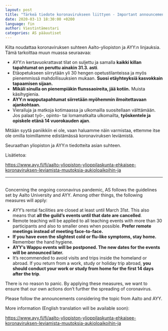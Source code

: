 ```yaml
---
layout: post
title: "Tärkeä tiedote koronavirukseen liittyen - Important announcement considering the ongoing coronavirus pandemic"
date: 2020-03-13 18:30:00 +0200
language: fin
author: Viestintämestari
categories: AS pääuutiset
---
```


Kilta noudattaa koronaviruksen suhteen Aalto-yliopiston ja AYY:n linjauksia. Tämä tarkoittaa muun muassa seuraavaa:

* AYY:n kertavuokrattavat tilat on suljettu ja samalla **kaikki killan tapahtumat on peruttu ainakin 31.3. asti**.
* Etäopetukseen siirrytään yli 30 hengen opetustilanteissa ja myös pienemmissä mahdollisuuksien mukaan. **Suosi etäyhteyksiä kasvokkain tapaamisen sijaan.**
* **Mikäli sinulla on pienempiäkin flunssaoireita, jää kotiin.** Muista käsihygienia.
* **AYY:n wapputapahtumat siirretään myöhemmin ilmoitettavaan ajankohtaan.**
* Vierailuja ja matkoja kotimaassa ja ulkomailla suositellaan välttämään. Jos palaat työ-, opinto- tai lomamatkalta ulkomailta, **työskentele ja opiskele etänä 14 vuorokauden ajan**.

Mitään syytä paniikkiin ei ole, vaan haluamme näin varmistaa, ettemme itse ole omilla toimillamme edistämässä koronaviruksen leviämistä.

Seuraathan yliopiston ja AYY:n tiedotteita asian suhteen.

Lisätietoa:

<https://www.ayy.fi/fi/aalto-yliopiston-ylioppilaskunta-ehkaisee-koronaviruksen-leviamista-muutoksia-aukioloaikoihin-ja>

***
&nbsp;  
Concerning the ongoing coronavirus pandemic, AS follows the guidelines set by Aalto University and AYY. Among other things, the following measures will apply:

* AYY’s rental facilities are closed at least until March 31st. This also means that **all the guild’s events until that date are cancelled**.
* Remote teaching will be applied to all teaching events with more than 30 participants and also to smaller ones when possible. **Prefer remote meetings instead of meeting face-to-face.**
* **If you have even the slightest cold or flu-like symptoms, stay home.** Remember the hand hygiene.
* **AYY’s Wappu events will be postponed. The new dates for the events will be announced later.**
* It’s recommended to avoid visits and trips inside the homeland or abroad. If you return from a work, study or holiday trip abroad, **you should conduct your work or study from home for the first 14 days after the trip**.

There is no reason to panic. By applying these measures, we want to ensure that our own actions don’t further the spreading of coronavirus.

Please follow the announcements considering the topic from Aalto and AYY.

More information (English translation will be available soon):

<https://www.ayy.fi/fi/aalto-yliopiston-ylioppilaskunta-ehkaisee-koronaviruksen-leviamista-muutoksia-aukioloaikoihin-ja> 
